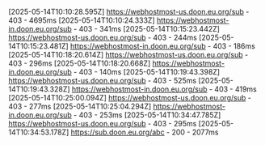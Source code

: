 
[2025-05-14T10:10:28.595Z] https://webhostmost-us.doon.eu.org/sub - 403 - 4695ms
[2025-05-14T10:10:24.333Z] https://webhostmost-in.doon.eu.org/sub - 403 - 341ms
[2025-05-14T10:15:23.442Z] https://webhostmost-us.doon.eu.org/sub - 403 - 244ms
[2025-05-14T10:15:23.481Z] https://webhostmost-in.doon.eu.org/sub - 403 - 186ms
[2025-05-14T10:18:20.614Z] https://webhostmost-us.doon.eu.org/sub - 403 - 296ms
[2025-05-14T10:18:20.668Z] https://webhostmost-in.doon.eu.org/sub - 403 - 140ms
[2025-05-14T10:19:43.398Z] https://webhostmost-us.doon.eu.org/sub - 403 - 525ms
[2025-05-14T10:19:43.328Z] https://webhostmost-in.doon.eu.org/sub - 403 - 419ms
[2025-05-14T10:25:00.094Z] https://webhostmost-us.doon.eu.org/sub - 403 - 277ms
[2025-05-14T10:25:04.294Z] https://webhostmost-in.doon.eu.org/sub - 403 - 253ms
[2025-05-14T10:34:47.785Z] https://webhostmost-us.doon.eu.org/sub - 403 - 295ms
[2025-05-14T10:34:53.178Z] https://sub.doon.eu.org/abc - 200 - 2077ms
